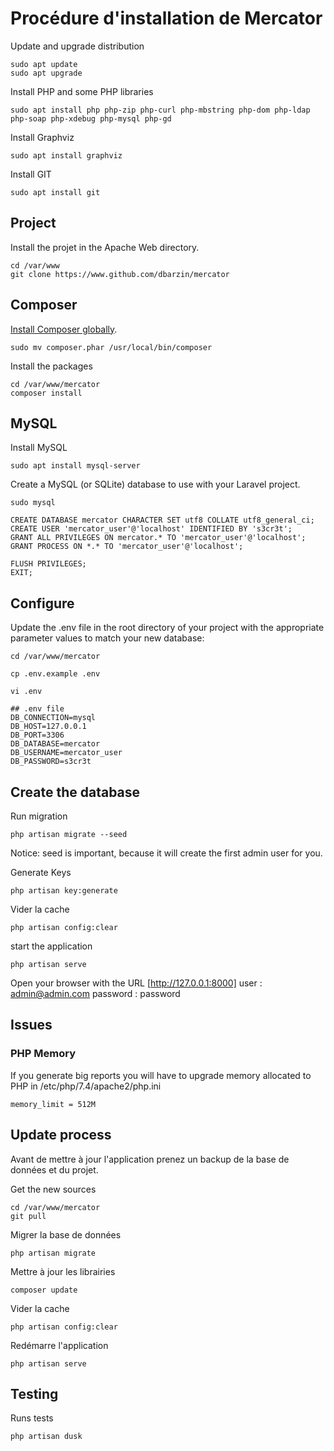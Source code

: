 # Procédure d'installation de Mercator

Update and upgrade distribution

    sudo apt update
    sudo apt upgrade

Install PHP and some PHP libraries

    sudo apt install php php-zip php-curl php-mbstring php-dom php-ldap php-soap php-xdebug php-mysql php-gd

Install Graphviz

    sudo apt install graphviz

Install GIT

    sudo apt install git

## Project

Install the projet in the Apache Web directory.

    cd /var/www
    git clone https://www.github.com/dbarzin/mercator

## Composer

[Install Composer globally](https://getcomposer.org/download/).

    sudo mv composer.phar /usr/local/bin/composer

Install the packages

    cd /var/www/mercator
    composer install

## MySQL

Install MySQL

    sudo apt install mysql-server

Create a MySQL (or SQLite) database to use with your Laravel project.

    sudo mysql

    CREATE DATABASE mercator CHARACTER SET utf8 COLLATE utf8_general_ci;
    CREATE USER 'mercator_user'@'localhost' IDENTIFIED BY 's3cr3t';
    GRANT ALL PRIVILEGES ON mercator.* TO 'mercator_user'@'localhost';
    GRANT PROCESS ON *.* TO 'mercator_user'@'localhost';

    FLUSH PRIVILEGES;
    EXIT;

## Configure

Update the .env file in the root directory of your project with the appropriate parameter values to match your new database:

    cd /var/www/mercator

    cp .env.example .env

    vi .env

    ## .env file
    DB_CONNECTION=mysql
    DB_HOST=127.0.0.1
    DB_PORT=3306
    DB_DATABASE=mercator
    DB_USERNAME=mercator_user
    DB_PASSWORD=s3cr3t


## Create the database

Run migration

    php artisan migrate --seed 

Notice: seed is important, because it will create the first admin user for you. 

Generate Keys
 
    php artisan key:generate

Vider la cache

    php artisan config:clear

start the application

    php artisan serve

Open your browser with the URL [http://127.0.0.1:8000]
    user : admin@admin.com
    password : password

## Issues

### PHP Memory

If you generate big reports you will have to upgrade memory allocated to PHP in /etc/php/7.4/apache2/php.ini

    memory_limit = 512M

## Update process

Avant de mettre à jour l'application prenez un backup de la base de données et du projet.

Get the new sources

    cd /var/www/mercator
    git pull

Migrer la base de données

    php artisan migrate

Mettre à jour les librairies

    composer update

Vider la cache

    php artisan config:clear
    
Redémarre l'application

    php artisan serve
   
## Testing

Runs tests

    php artisan dusk


